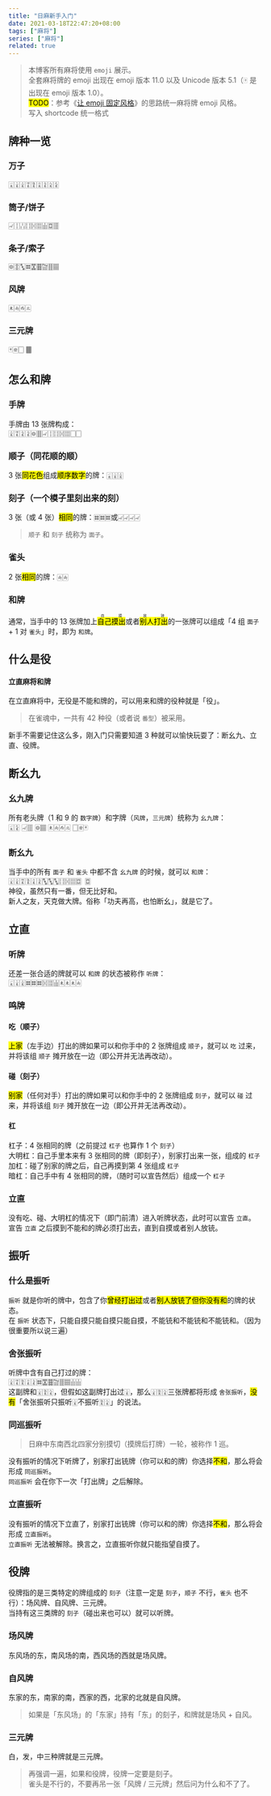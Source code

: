 ```yaml
---
title: "日麻新手入门"
date: 2021-03-18T22:47:20+08:00
tags: ["麻将"]
series: ["麻将"]
related: true
---
```


> 本博客所有麻将使用 `emoji` 展示。  
> 全套麻将牌的 emoji 出现在 emoji 版本 11.0 以及 Unicode 版本 5.1（🀄 是出现在 emoji 版本 1.0）。  
> <mark>TODO</mark>：参考《[让 emoji 固定风格](https://blog.yami.love/2020/12/18/emoji/)》的思路统一麻将牌 emoji 风格。  
> 写入 shortcode 统一格式

## 牌种一览

### 万子

<span class="mahjong-big">🀇🀈🀉🀊🀋🀌🀍🀎🀏</span>

### 筒子/饼子

<span class="mahjong-big">🀐🀑🀒🀓🀔🀕🀖🀗🀘</span>

### 条子/索子

<span class="mahjong-big">🀙🀚🀛🀜🀝🀞🀟🀠🀡</span>

### 风牌

<span class="mahjong-big">🀀🀁🀂🀃</span>

### 三元牌

<span class="mahjong-big">🀄🀅🀆&nbsp;🀫</span>

## 怎么和牌

### 手牌

手牌由 13 张牌构成：  
<span class="mahjong-big">🀉🀊🀍🀍🀙🀠🀐🀑🀓🀔🀕🀆🀆</span>

### 顺子（同花顺的顺）

3 张<mark>同花色</mark>组成<mark>顺序数字</mark>的牌：<span class="mahjong-big">🀇🀈🀉</span>

### 刻子（一个模子里刻出来的刻）

3 张（或 4 张）<mark>相同</mark>的牌：<span class="mahjong-big">🀜🀜🀜</span>或<span class="mahjong-big">🀐🀐🀐🀐</span>

> `顺子` 和 `刻子` 统称为 `面子`。

### 雀头

2 张<mark>相同</mark>的牌：<span class="mahjong-big">🀁🀁</span>

### 和牌

通常，当手中的 13 张牌加上<ruby><rb><mark>自己摸出</mark></rb><rp>（</rp><rt>自摸</rt><rp>）</rp></ruby>或者<ruby><rb><mark>别人打出</mark></rb><rp>（</rp><rt>放铳</rt><rp>）</rp></ruby>的一张牌可以组成「4 组 `面子` + 1 对 `雀头`」时，即为 `和牌`。

## 什么是役

<h4>立直麻将和牌</h4>
在立直麻将中，无役是不能和牌的，可以用来和牌的役种就是「役」。

> 在雀魂中，一共有 42 种役（或者说 `番型`）被采用。

新手不需要记住这么多，刚入门只需要知道 3 种就可以愉快玩耍了：断幺九、立直、役牌。

## 断幺九

### 幺九牌

所有老头牌（1 和 9 的 `数字牌`）和字牌（`风牌`，`三元牌`）统称为 `幺九牌`：  
<span class="mahjong-big">🀇🀏 🀐🀘 🀙🀡 🀀🀁🀂🀃 🀆🀅🀄</span>

### 断幺九

当手中的所有 `面子` 和 `雀头` 中都不含 `幺九牌` 的时候，就可以 `和牌`：  
<span class="mahjong-big">🀈🀉🀊🀋🀌🀍🀛🀛🀛🀓🀔🀕🀗&ensp;🀗</span><br />
神役，虽然只有一番，但无比好和。  
新人之友，天克做大牌。俗称「功夫再高，也怕断幺」，就是它了。

## 立直

### 听牌

还差一张合适的牌就可以 `和牌` 的状态被称作 `听牌`：  
<span class="mahjong-big">🀇🀈🀉🀜🀜🀜🀔🀕🀖🀀🀀🀀🀁</span><br />

### 鸣牌

<h4>吃（顺子）</h4>

<mark>上家</mark>（左手边）打出的牌如果可以和你手中的 2 张牌组成 `顺子`，就可以 `吃` 过来，并将该组 `顺子` 摊开放在一边（即公开并无法再改动）。

<h4>碰（刻子）</h4>

<mark>别家</mark>（任何对手）打出的牌如果可以和你手中的 2 张牌组成 `刻子`，就可以 `碰` 过来，并将该组 `刻子` 摊开放在一边（即公开并无法再改动）。

<h4>杠</h4>

杠子：4 张相同的牌（之前提过 `杠子` 也算作 1 个 `刻子`）  
大明杠：自己手里本来有 3 张相同的牌（即刻子），别家打出来一张，组成的 `杠子`  
加杠：碰了别家的牌之后，自己再摸到第 4 张组成 `杠子`  
暗杠：自己手中有 4 张相同的牌，（随时可以宣告然后）组成一个 `杠子`

### 立直

没有吃、碰、大明杠的情况下（即门前清）进入听牌状态，此时可以宣告 `立直`。  
宣告 `立直` 之后摸到不能和的牌必须打出去，直到自摸或者别人放铳。

## 振听

### 什么是振听

`振听` 就是你听的牌中，包含了你<mark>曾经打出过</mark>或者<mark>别人放铳了但你没有和</mark>的牌的状态。  
在 `振听` 状态下，只能自摸只能自摸只能自摸，不能铳和不能铳和不能铳和。（因为很重要所以说三遍）

### 舍张振听

听牌中含有自己打过的牌：  
<span class="mahjong-big">🀉🀊🀋🀌🀍🀜🀝🀞🀟🀠🀡🀖🀖</span><br />
这副牌和<span class="mahjong-big">🀈🀋🀎</span>，但假如这副牌打出过<span class="mahjong-big">🀈</span>，那么<span class="mahjong-big">🀈🀋🀎</span>三张牌都将形成 `舍张振听`，<mark>没有</mark>「舍张振听只振听<span class="mahjong-big">🀈</span>不振听<span class="mahjong-big">🀋🀎</span>」的说法。

### 同巡振听

> 日麻中东南西北四家分别摸切（摸牌后打牌）一轮，被称作 1 巡。

没有振听的情况下听牌了，别家打出铳牌（你可以和的牌）你选择<mark>不和</mark>，那么将会形成 `同巡振听`。  
`同巡振听` 会在你下一次「打出牌」之后解除。

### 立直振听

没有振听的情况下立直了，别家打出铳牌（你可以和的牌）你选择<mark>不和</mark>，那么将会形成 `立直振听`。  
`立直振听` 无法被解除。换言之，立直振听你就只能指望自摸了。

## 役牌

役牌指的是三类特定的牌组成的 `刻子`（注意一定是 `刻子`，`顺子` 不行，`雀头` 也不行）：场风牌、自风牌、三元牌。  
当持有这三类牌的 `刻子`（碰出来也可以）就可以听牌。

### 场风牌

东风场的东，南风场的南，西风场的西就是场风牌。

### 自风牌

东家的东，南家的南，西家的西，北家的北就是自风牌。

> 如果是「东风场」的「东家」持有「东」的刻子，和牌就是场风 + 自风。

### 三元牌

白，发，中三种牌就是三元牌。

> 再强调一遍，如果和役牌，役牌一定要是刻子。  
> 雀头是不行的，不要再吊一张「风牌 / 三元牌」然后问为什么和不了了。
